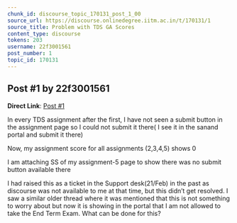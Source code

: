 ```yaml
---
chunk_id: discourse_topic_170131_post_1_00
source_url: https://discourse.onlinedegree.iitm.ac.in/t/170131/1
source_title: Problem with TDS GA Scores
content_type: discourse
tokens: 203
username: 22f3001561
post_number: 1
topic_id: 170131
---
```


## Post #1 by 22f3001561

**Direct Link**: [Post #1](https://discourse.onlinedegree.iitm.ac.in/t/170131/1)

In every TDS assignment after the first, I have not seen a submit button in the assignment page so I could not submit it there( I see it in the sanand portal and submit it there)

Now, my assignment score for all assignments (2,3,4,5) shows 0

I am attaching SS of my assignment-5 page to show there was no submit button available there

I had raised this as a ticket in the Support desk(21/Feb) in the past as discourse was not available to me at that time, but this didn’t get resolved. I saw a similar older thread where it was mentioned that this is not something to worry about but now it is showing in the portal that I am not allowed to take the End Term Exam. What can be done for this?
